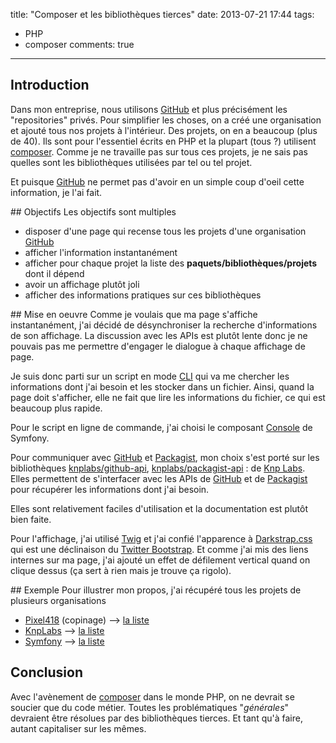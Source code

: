 title: "Composer et les bibliothèques tierces"
date: 2013-07-21 17:44
tags:
 - PHP
 - composer
comments: true
---

## Introduction
Dans mon entreprise, nous utilisons [GitHub][github] et plus précisément les "repositories" privés. Pour simplifier les choses, on a créé une organisation et ajouté tous nos projets à l'intérieur. Des projets, on en a beaucoup (plus de 40).
Ils sont pour l'essentiel écrits en PHP et la plupart (tous ?) utilisent [composer][composer]. Comme je ne travaille pas sur tous ces projets, je ne sais pas quelles sont les bibliothèques utilisées par tel ou tel projet.

Et puisque [GitHub][github] ne permet pas d'avoir en un simple coup d'oeil cette information, je l'ai fait.

## Objectifs
Les objectifs sont multiples

* disposer d'une page qui recense tous les projets d'une organisation [GitHub][github]
* afficher l'information instantanément
* afficher pour chaque projet la liste des __paquets/bibliothèques/projets__ dont il dépend
* avoir un affichage plutôt joli
* afficher des informations pratiques sur ces bibliothèques

## Mise en oeuvre
Comme je voulais que ma page s'affiche instantanément, j'ai décidé de désynchroniser la recherche d'informations de son affichage. La discussion avec les APIs est plutôt lente donc je ne pouvais pas me permettre d'engager le dialogue à chaque affichage de page.

Je suis donc parti sur un script en mode [CLI](http://php.net/manual/en/features.commandline.php) qui va me chercher les informations dont j'ai besoin et les stocker dans un fichier. Ainsi, quand la page doit s'afficher, elle ne fait que lire les informations du fichier, ce qui est beaucoup plus rapide.

Pour le script en ligne de commande, j'ai choisi le composant [Console](http://symfony.com/doc/current/components/console/introduction.html) de Symfony.

Pour communiquer avec [GitHub][github] et [Packagist][packagist], mon choix s'est porté sur les bibliothèques [knplabs/github-api](https://github.com/KnpLabs/php-github-api), [knplabs/packagist-api](https://github.com/KnpLabs/packagist-api) :  de [Knp Labs][knplabs]. Elles permettent de s'interfacer avec les APIs de [GitHub][github] et de [Packagist][packagist] pour récupérer les informations dont j'ai besoin.

Elles sont relativement faciles d'utilisation et la documentation est plutôt bien faite.

Pour l'affichage, j'ai utilisé [Twig](http://twig.sensiolabs.org/) et j'ai confié l'apparence à [Darkstrap.css](http://danneu.com/posts/4-darkstrap-css-a-dark-theme-for-twitter-bootstrap-2/) qui est une déclinaison du [Twitter Bootstrap](http://twitter.github.io/bootstrap/). Et comme j'ai mis des liens internes sur ma page, j'ai ajouté un effet de défilement vertical quand on clique dessus (ça sert à rien mais je trouve ça rigolo).

## Exemple
Pour illustrer mon propos, j'ai récupéré tous les projets de plusieurs organisations

 * [Pixel418](http://pixel418.com/) (copinage) --> [la liste](http://packages.gamelab.fr/?org=Pixel418)
 * [KnpLabs][knplabs] --> [la liste](http://packages.gamelab.fr/?org=KnpLabs)
 * [Symfony](http://symfony.com/) --> [la liste](http://packages.gamelab.fr/?org=Symfony)

## Conclusion
Avec l'avènement de [composer][composer] dans le monde PHP, on ne devrait se soucier que du code métier. Toutes les problématiques "_générales_" devraient être résolues par des bibliothèques tierces. Et tant qu'à faire, autant capitaliser sur les mêmes.

[github]: https://github.com/
[packagist]: https://packagist.org/
[composer]: http://getcomposer.org/
[knplabs]: http://knplabs.com/